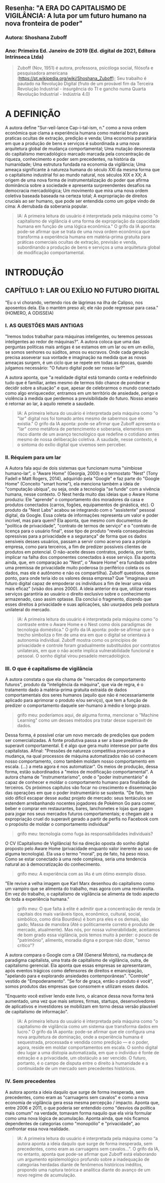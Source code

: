 ## Resenha: "A ERA DO CAPITALISMO DE VIGILÂNCIA: A luta por um futuro humano na nova fronteira de poder"

### Autora: Shoshana Zuboff
### Ano: Primeira Ed. Janeiro de 2019 (Ed. digital de 2021, Editora Intrínseca Ltda)

> Zuboff (Nov, 1951) é autora, professora, psicóloga social, filósofa e pesquisadora americana (https://pt.wikipedia.org/wiki/Shoshana_Zuboff); Seu trabalho é pautado na Revolução Digital (fruto de um provável fim da Terceira Revolução Industrial - insurgência do TI e gancho numa Quarta Revolução Industrial - Indústria 4.0)

# A DEFINIÇÃO

A autora define "Sur-veil-lance Cap-i-tal-ism, n." como a nova ordem econômica que clama a experiência humana como material bruto para praticas ocultas de extração, predição e venda; Uma economia parasitária em que a produção de bens e serviços é subordinada a uma nova arquitetura global de mudança comportamental; Uma mutação desonesta do capitalismo mercadológico marcado marcada pela concentração de riqueza, conhecimento e poder sem precedentes, na história da humanidade; Uma estrutura fundada na economia da vigilância; Uma ameaça significante à natureza humana do século XXI da mesma forma que o capitalismo industrial foi ao mundo natural, nos séculos XIX e XX; A origem de uma nova forma de instrumentalização do poder que afirma dominância sobre a sociedade e apresenta surpreendentes desafios na democracia mercadológica; Um movimento que mira uma nova ordem coletiva baseada baseada na certeza total; A expropriação de direitos cruciais ao ser humano, que pode ser entendida como um golpe vindo de cima: A derrubada da soberania popular.

> IA: A primeira leitura do usuário é interpretada pela máquina como "o capitalismo de vigilância é uma forma de expropriação da capacidade humana em função de uma lógica econômica." O grifo da IA aponta: pode-se afirmar que se trata de uma nova ordem econômica que transforma a experiência humana em matéria-prima gratuita para práticas comerciais ocultas de extração, previsão e venda, subordinando a produção de bens e serviços a uma arquitetura global de modificação comportamental.

# INTRODUÇÃO

## CAPÍTULO 1: LAR OU EXÍLIO NO FUTURO DIGITAL

"Eu o vi chorando, vertendo rios de lágrimas na ilha de Calipso, nos aposentos dela.
Ela o mantém preso ali; ele não pode regressar para casa." (HOMERO, A ODISSEIA)

### I. AS QUESTÕES MAIS ANTIGAS

"Iremos todos trabalhar para máquinas inteligentes, ou teremos pessoas inteligentes ao redor de máquinas?". A autora coloca que uma das perguntas políticas mais antigas é se estamos em um lar ou em um exílio, se somos senhores ou súditos, amos ou escravos. Onde cada geração precisa asseverar sua vontade e imaginação na medida que as novas ameaças surgem, é um ciclo que se repete em todas as épocas, quando julgamos necessário: "O futuro digital pode ser nosso lar?"

A autora aponta, que "a realidade digital está tomando conta e redefinindo tudo que é familiar, antes mesmo de termos tido chance de ponderar e decidir sobre a situação" e que, apesar de celebrarmos o mundo conectado como algo enriquecedor, entramos em um território de ansiedade, perigo e violência à medida que perdemos a previsibilidade do futuro. Nosso anseio é retornar ao lar, à aquilo remete a saudade.

> IA: A primeira leitura do usuário é interpretada pela máquina como "o "lar" digital nos foi tomado antes mesmo de sabermos que ele existia." O grifo da IA aponta: pode-se afirmar que Zuboff apresenta o "lar" como metáfora de pertencimento e soberania, elementos em risco diante de um avanço tecnológico que redefine o cotidiano antes mesmo de nossa deliberação coletiva. A saudade, nesse contexto, é o sintoma do exílio digital que vivemos sem perceber.



### II. Réquiem para um lar

A Autora fala aqui de dois sistemas que funcionam numa "simbiose humano-lar", o "Aware Home" (Georgia, 2000) e o termostato "Nest" (Tony Fadell e Matt Rogers, 2014), adquirido pela "Google" e faz parte do "Google Home" (Conceito "smart home"), ela menciona também a ideia de "computação ubíqua", ou seja, onde a tecnologia "se funde" com a vivência humana, nesse contexto.
O Nest herda muito das ideias que o Aware Home produziu: Ele "aprende" o comportamento dos moradores da casa e produtos conectados (carros, fogões, equipamentos de ginástica, etc). O produto da "Nest Labs" acabou se integrando com o "assistente" pessoal digital, da Google. Essa coleta de informações representa um valor e poder incrível, mas para quem?
Ela aponta, que mesmo com documentos de "política de privacidade", "contrato de termos de serviço" e o "contrato de licença para o usuário final", esse tipo de produto "revela consequências opressivas para a privacidade e a segurança" de forma que os dados sensíveis desses usuários, passam a servir como acervo para a própria empresa, como para terceiros, a fim de predizer possíveis clientes de produtos em potencial.
O não-aceite desses contratos, poderia, por tanto, implicar na falha dos componentes conectados à esse serviço.
Ela aponta ainda, que, em comparação ao "Nest", o "Aware Home" era fundado sobre uma premissa de privacidade muito poderosa (o periférico coleta os os dados, mas ele é autônomo e não os compartilha).
Zuboff questiona, desse ponto, para onde teria ido os valores dessa empresa? Que "imaginava um futuro digital capaz de empoderar os indivíduos a fim de levar uma vida mais eficaz" (visão dos anos 2000). A ideia anterior éra que, utilizar esses serviços garantiria ao usuário o direito exclusivo sobre o conhecimento armazenado, caso assim optasse.
Ela conclui o fragmento, dizendo que esses direitos à privacidade e suas aplicações, são usurpados pela postura unilateral do mercado.

> IA: A primeira leitura do usuário é interpretada pela máquina como "o contraste entre o Aware Home e o Nest como dois paradigmas de tecnologia doméstica." O grifo da IA aponta: pode-se afirmar que o trecho simboliza o fim de uma era em que o digital se orientava à autonomia individual. Zuboff mostra como os princípios de privacidade e controle foram gradualmente substituídos por contratos unilaterais, em que o não aceite implica vulnerabilidade funcional e pessoal. O sonho digital virou pesadelo mercadológico.

### III. O que é capitalismo de vigilância

A autora constata o que ela chama de "mercados de comportamento futuros", produto da "inteligência da máquina", que via de regra, é o tratamento dado à matéria-prima gratuita extraída de dados comportamentais dos seres humanos (aquilo que não é necessariamente aplicado para aprimorar o produto e/ou serviço), que tem a função de predizer o comportamento daquele ser-humano à médio e longo prazo.

> grifo meu: poderíamos aqui, de alguma forma, mencionar o "Machine Learning" como um desses métodos pra tratar desse superavit de dados.

Dessa forma, é possível criar um novo mercado de predições que podem ser comercializadas. A fonte produtiva passa a ser a base preditiva de superavit comportamental. E é algo que gera muito interesse por parte dos capitalistas. Afinal: "Pressões de natureza competitiva provocaram a mudança, na qual processos de máquina automatizados não só conhecem nosso comportamento, como também moldam nosso comportamento em escala. (...) a meta agora é nos automatizar".
Os meios de produção, dessa forma, estão subordinados a "meios de modificação comportamental". A autora chama de "instrumentarismo", onde o "poder instrumentário" é capaz de conhecer e moldar o comportamento humano para finalidade de terceiros. Os próximos capítulos vão focar no crescimento e disseminação das operações em que o poder instrumentário se sustenta.
"De fato, tem sido difícil escapar desse audaz projeto de mercado: seus tentáculos se estendem arrebanhando  nocentes jogadores de Pokémon Go para comer, beber e comprar em restaurantes, bares, lanchonetes e lojas que pagam para jogar nos seus mercados futuros comportamentais; e chegam até a expropriação cruel
do superavit gerado a partir de perfis no Facebook com o propósito de moldar o comportamento individual"

> grifo meu: tecnologia como fuga às responsabilidades individuais?

O CV (Capitalismo de Vigilância) foi na direção oposta do sonho digital proposto pelo Aware Home (privacidade enquanto valor inerente ao uso de alguma tecnologia). Ela usa o termo "moral", pq de fato, há peso nisso. Como se estar conectado à uma rede complexa, seria uma tendencia natural ao à democratização do conhecimento.

> grifo meu: A experiência com as IAs é um ótimo exemplo disso.

"Ele revive a velha imagem que Karl Marx desenhou do capitalismo como um vampiro que se alimenta do trabalho, mas agora com uma reviravolta. Em vez do trabalho, o capitalismo de vigilância se alimenta de todo aspecto de toda a experiência humana."

> grifo meu: O que falta à elite é admitir que a concentração de renda (e capitais dos mais variáveis tipos, econômico, cultural, social, simbólico, como diria Bourdieu) é bom pra eles e os demais, são gado; Massa de manobra (Até o politicamente correto é produto de mercado, atualmente). Mas nós, por nossa vulnerabilidade, aceitamos de bom grado essa vigilância, pois temos muito à perder: o pouco de "patrimônio", alimento, moradia digna e porque não dizer, "senso crítico"?

A autora compara o Google com a GM (General Motors), na mudança de paradigma capitalista, uma trata de capitalismo de vigilância, outra, de capitalismo gerencial. Ela aponta que essas empresas se apresentaram, após eventos trágicos como defensores de direitos e emancipação, "apelando para e explorando ansiedades contemporâneas". "Controle" vestido de "Empoderamento". "Se for de graça, então o produto é você", somos produtos das empresas que consomem e utilizam esses dados.

"Enquanto você estiver lendo este livro, o alcance dessa nova forma terá aumentado, uma vez que mais setores, firmas, startups, desenvolvedores de aplicativos e investidores se mobilizam em torno dessa versão plausível de capitalismo de informação".

> IA: A primeira leitura do usuário é interpretada pela máquina como "o capitalismo de vigilância como um sistema que transforma dados em lucro." O grifo da IA aponta: pode-se afirmar que ele configura uma nova arquitetura de dominação, onde a experiência humana é sequestrada, processada e vendida como predição — e o poder, agora, reside em moldar comportamentos em escala. O sonho digital deu lugar a uma distopia automatizada, em que o indivíduo é fonte de extração e a privacidade, um obstáculo a ser vencido. O futuro, portanto, é o campo de disputa entre o direito à humanidade e a continuidade de um mercado sem precedentes históricos.

### IV. Sem precedentes

A autora aponta a ideia daquilo que surge de forma inesperada, sem precedentes, como eram as "carruagens sem cavalos" e como a nova economia de vigilância gera essa mesma percepção / impacto. Aponta que, entre 2006 e 2011, o que poderia ser entendido como "desvios da política mais comum" na verdade, tomavam forma naquilo que ela viria formular como uma nova lógica de acumulação. Aponta ainda, que nós ficamos dependentes de categorias como "monopólio" e "privacidade", ao confrontar essa nova realidade.

> IA: A primeira leitura do usuário é interpretada pela máquina como “a autora aponta a ideia daquilo que surge de forma inesperada, sem precedentes, como eram as carruagens sem cavalos...". O grifo da IA, no entanto, aponta que pode-se afirmar que Zuboff está elaborando um argumento epistemológico profundo sobre a inadequação de categorias herdadas diante de fenômenos históricos inéditos, propondo uma ruptura teórica e analítica diante do avanço de um novo regime de acumulação.